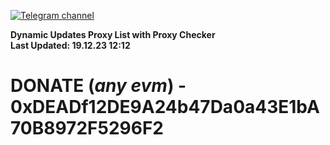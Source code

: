 [![Telegram channel](https://img.shields.io/endpoint?url=https://runkit.io/damiankrawczyk/telegram-badge/branches/master?url=https://t.me/n4z4v0d)](https://t.me/n4z4v0d) 

**Dynamic Updates Proxy List with Proxy Checker**  
**Last Updated: 19.12.23 12:12**

# DONATE (_any evm_) - 0xDEADf12DE9A24b47Da0a43E1bA70B8972F5296F2

